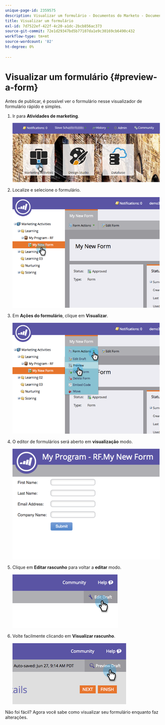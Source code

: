 ```yaml
---
unique-page-id: 2359575
description: Visualizar um formulário - Documentos do Marketo - Documentação do produto
title: Visualizar um formulário
exl-id: 7d7522ef-422f-4c20-a1dc-2bcb856ac373
source-git-commit: 72e1d29347bd5b77107da1e9c30169cb6490c432
workflow-type: tm+mt
source-wordcount: '82'
ht-degree: 0%

---
```


# Visualizar um formulário {#preview-a-form}

Antes de publicar, é possível ver o formulário nesse visualizador de formulário rápido e simples.

1. Ir para **Atividades de marketing**.

   ![](assets/login-marketing-activities-6.png)

1. Localize e selecione o formulário.

   ![](assets/image2014-9-15-17-3a45-3a51.png)

1. Em **Ações do formulário**, clique em **Visualizar**.

   ![](assets/image2014-9-15-17-3a46-3a9.png)

1. O editor de formulários será aberto em **visualização** modo.

   ![](assets/image2014-9-15-17-3a46-3a17.png)

1. Clique em **Editar rascunho** para voltar a **editar** modo.

   ![](assets/image2014-9-15-17-3a46-3a37.png)

1. Volte facilmente clicando em **Visualizar rascunho**.

   ![](assets/image2014-9-15-17-3a46-3a45.png)

Não foi fácil? Agora você sabe como visualizar seu formulário enquanto faz alterações.
